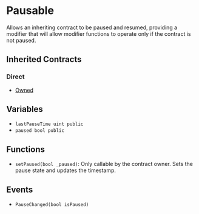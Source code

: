 # Pausable

Allows an inheriting contract to be paused and resumed, providing a modifier that will allow modifier functions to operate only if the contract is not paused.

## Inherited Contracts

### Direct

* [Owned](Owned.md)

## Variables

* `lastPauseTime uint public`
* `paused bool public`

## Functions

* `setPaused(bool _paused)`: Only callable by the contract owner. Sets the pause state and updates the timestamp.

## Events

* `PauseChanged(bool isPaused)`
